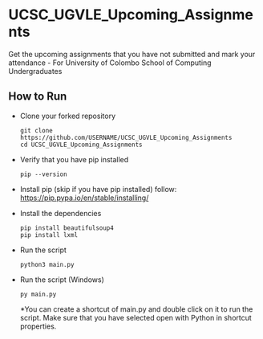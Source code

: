 # UCSC_UGVLE_Upcoming_Assignments

Get the upcoming assignments that you have not submitted and mark your attendance - For University of Colombo School of Computing Undergraduates

## How to Run

- Clone your forked repository
  ```
  git clone https://github.com/USERNAME/UCSC_UGVLE_Upcoming_Assignments
  cd UCSC_UGVLE_Upcoming_Assignments
  ```
- Verify that you have pip installed
  ```
  pip --version
  ```
- Install pip (skip if you have pip installed) follow: <https://pip.pypa.io/en/stable/installing/>

- Install the dependencies
  ```
  pip install beautifulsoup4
  pip install lxml
  ```
- Run the script
  ```
  python3 main.py
  ```
- Run the script (Windows)
  ```
  py main.py
  ```
  \*You can create a shortcut of main.py and double click on it to run the script. Make sure that you have selected open with Python in shortcut properties.
